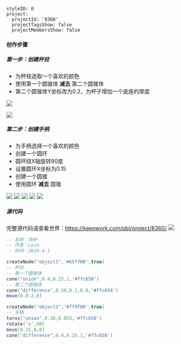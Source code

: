 ```@Project
styleID: 0
project:
  projectId: '8360'
  projectTagsShow: false
  projectMembersShow: false

```

#### 创作步骤
##### 第一步：创建杯柱
 - 为杯柱选取一个喜欢的颜色
 - 使用第一个圆锥体 **减去** 第二个圆锥体
 - 第二个圆锥体Y坐标改为0.2，为杯子增加一个底座的厚度

  
![](https://api.keepwork.com/storage/v0/siteFiles/11317/raw#1585722025141image.png)
 
  

![](https://api.keepwork.com/storage/v0/siteFiles/11322/raw#1585722415685image.png)


##### 第二步：创建手柄
- 为手柄选择一个喜欢的颜色
- 创建一个圆环
- 圆环绕X轴旋转90度
- 设置圆环X坐标为0.15
- 创建一个圆锥
- 使用圆环 **减去** 圆锥
 
 ![](https://api.keepwork.com/storage/v0/siteFiles/11321/raw#1585722314706image.png)
 ![](https://api.keepwork.com/storage/v0/siteFiles/11323/raw#1585722437110image.png)
 ![](https://api.keepwork.com/storage/v0/siteFiles/11324/raw#1585722446637image.png)
 ![](https://api.keepwork.com/storage/v0/siteFiles/11325/raw#1585722454161image.png)
 ![](https://api.keepwork.com/storage/v0/siteFiles/11326/raw#1585722462731image.png)
 



##### 源代码
完整源代码请查看世界：https://keepwork.com/pbl/project/8360/
![](https://api.keepwork.com/storage/v0/siteFiles/11327/raw#1585722643772image.png)
  
```lua
-- 名称：茶杯
-- 作者：Leio
-- 时间：2020-4-1

createNode("object1",'#65ff00',true)
-- 杯柱
-- 第一个圆锥体
cone("union",0.4,0.25,1,'#ffc658')
-- 第二个圆锥体
cone("difference",0.38,0.2,0.8,'#ffc658')
move(0,0.2,0)

createNode("object3",'#ff9f00',true)
-- 手柄
torus("union",0.38,0.055,'#ffc658')
rotate('x',90)
move(0.15,0,0)
cone("difference",0.4,0.25,1,'#ffc658')
```

